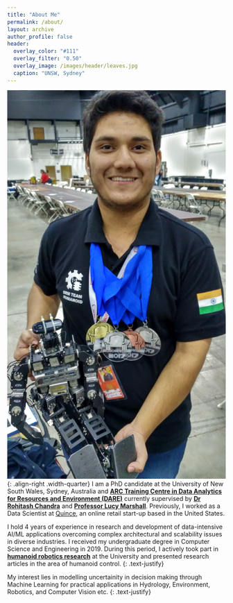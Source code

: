 ```yaml
---
title: "About Me"
permalink: /about/
layout: archive
author_profile: false
header:
  overlay_color: "#111"
  overlay_filter: "0.50"
  overlay_image: /images/header/leaves.jpg
  caption: "UNSW, Sydney"
---
```



![demo](/images/awards/Robogames17_2.jpg){: .align-right .width-quarter}
I am a PhD candidate at the University of New South Wales, Sydney, Australia and **[ARC Training Centre in Data Analytics for Resources and Environment (DARE)](https://darecentre.org.au/portfolio_page/arpit-kapoor/)** currently supervised by **[Dr Rohitash Chandra](https://research.unsw.edu.au/people/dr-rohitash-chandra)** and **[Professor Lucy Marshall](https://www.unsw.edu.au/staff/lucy-marshall)**. Previously, I worked as a Data Scientist at [Quince](https://www.onequince.com/), an online retail start-up based in the United States. 

I hold 4 years of experience in research and development of data-intensive AI/ML applications overcoming complex architectural and scalability issues in diverse industries. I received my undergraduate degree in Computer Science and Engineering in 2019. During this period, I actively took part in **[humanoid robotics research](https://www.srmist.edu.in/students-gateway/about-us-humanoid)** at the University and presented research articles in the area of humanoid control.
{: .text-justify}

<!-- I previously was a machine learning research intern at The University of Sydney where I worked on research projects in Bayesian Machine Learning under the supervision of Prof Sally Cripps and **[Dr Rohitash Chandra](https://research.unsw.edu.au/people/dr-rohitash-chandra)**. I continue to remotely collaborate with Dr Chandra on various research projects.
{: .text-justify} -->

My interest lies in modelling uncertainity in decision making through Machine Learning for practical applications in Hydrology, Environment, Robotics, and Computer Vision etc.
{: .text-justify}